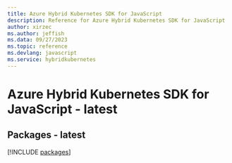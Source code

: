 ```yaml
---
title: Azure Hybrid Kubernetes SDK for JavaScript
description: Reference for Azure Hybrid Kubernetes SDK for JavaScript
author: xirzec
ms.author: jeffish
ms.data: 09/27/2023
ms.topic: reference
ms.devlang: javascript
ms.service: hybridkubernetes
---
```

# Azure Hybrid Kubernetes SDK for JavaScript - latest
## Packages - latest
[!INCLUDE [packages](hybrid-kubernetes-index.md)]